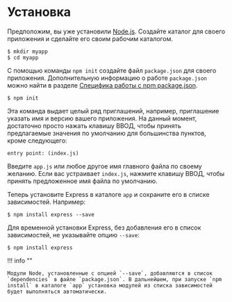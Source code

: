 # Установка

Предположим, вы уже установили [Node.js](https://nodejs.org/). Создайте каталог для своего приложения и сделайте его своим рабочим каталогом.

```
$ mkdir myapp
$ cd myapp
```

С помощью команды `npm init` создайте файл `package.json` для своего приложения.
Дополнительную информацию о работе `package.json` можно найти в разделе [Специфика работы с npm package.json](https://docs.npmjs.com/files/package.json).

```
$ npm init
```

Эта команда выдает целый ряд приглашений, например, приглашение указать имя и версию вашего приложения.
На данный момент, достаточно просто нажать клавишу ВВОД, чтобы принять предлагаемые значения по умолчанию для большинства пунктов, кроме следующего:

```
entry point: (index.js)
```

Введите `app.js` или любое другое имя главного файла по своему желанию. Если вас устраивает `index.js`, нажмите клавишу ВВОД, чтобы принять предложенное имя файла по умолчанию.

Теперь установите Express в каталоге `app` и сохраните его в списке зависимостей. Например:

```
$ npm install express --save
```

Для временной установки Express, без добавления его в список зависимостей, не указывайте опцию `--save`:

```
$ npm install express
```

!!! info ""

    Модули Node, установленные с опцией `--save`, добавляются в список `dependencies` в файле `package.json`. В дальнейшем, при запуске `npm install` в каталоге `app` установка модулей из списка зависимостей будет выполняться автоматически.
